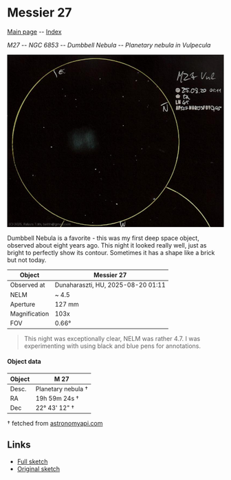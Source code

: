 # Messier 27

[Main page](../index.md) -- [Index](../pages/obj_index.md)

_M27_ -- _NGC 6853_ -- _Dumbbell Nebula_ -- _Planetary nebula in Vulpecula_  

![Messier 27](../img/m27-20250820.jpg)

Dumbbell Nebula is a favorite -
this was my first deep space object,
observed about eight years ago.
This night it looked really well,
just as bright to perfectly show its contour.
Sometimes it has a shape like a brick but not today.

Object | Messier 27
-|-
Observed at | Dunaharaszti, HU, 2025-08-20 01:11
NELM | ~ 4.5
Aperture | 127 mm
Magnification | 103x
FOV | 0.66°


> This night was exceptionally clear, NELM was rather 4.7.
> I was experimenting with using black and blue pens for annotations.

#### Object data

Object | M 27
-|-
Desc. | Planetary nebula †
RA | 19h 59m 24s †
Dec | 22° 43' 12" †

† fetched from [astronomyapi.com](http://astronomyapi.com)

## Links

- [Full sketch](../img/m27-61-cyg-20250820.jpg)
- [Original sketch](../scan/20250820105022_002.jpg)
